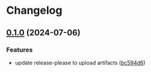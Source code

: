 # Changelog

## [0.1.0](https://github.com/tmayoff/obsidian-meals/compare/0.0.12...v0.1.0) (2024-07-06)


### Features

* update release-please to upload artifacts ([bc594d6](https://github.com/tmayoff/obsidian-meals/commit/bc594d6732f5cab4d9b236c29709ffa09e9739bd))
